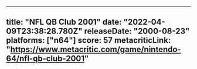 
---
title: "NFL QB Club 2001"
date: "2022-04-09T23:38:28.780Z"
releaseDate: "2000-08-23"
platforms: ["n64"]
score: 57
metacriticLink: "https://www.metacritic.com/game/nintendo-64/nfl-qb-club-2001"
---
